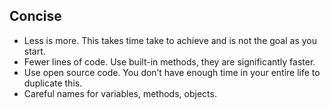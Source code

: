 ## Concise

- Less is more. This takes time take to achieve and is not the goal as you start.
- Fewer lines of code. Use built-in methods, they are significantly faster.
- Use open source code. You don’t have enough time in your entire life to duplicate this.
- Careful names for variables, methods, objects. 
